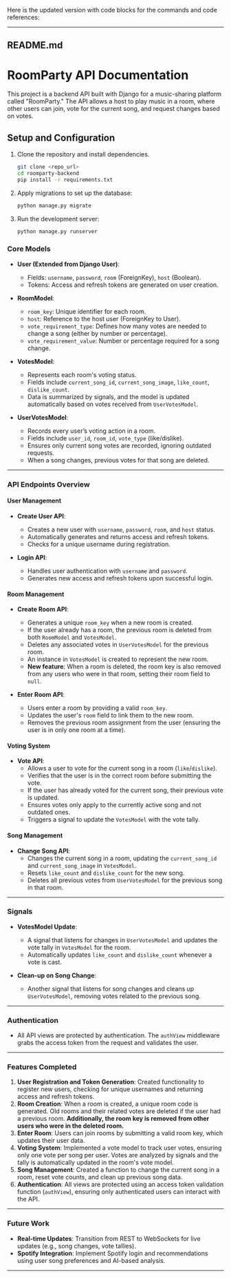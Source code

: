 Here is the updated version with code blocks for the commands and code references:

---

## **README.md**

# RoomParty API Documentation

This project is a backend API built with Django for a music-sharing platform called "RoomParty." The API allows a host to play music in a room, where other users can join, vote for the current song, and request changes based on votes.

## **Setup and Configuration**

1. Clone the repository and install dependencies.

   ```bash
   git clone <repo_url>
   cd roomparty-backend
   pip install -r requirements.txt
   ```

2. Apply migrations to set up the database:

   ```bash
   python manage.py migrate
   ```

3. Run the development server:

   ```bash
   python manage.py runserver
   ```

### **Core Models**

- **User (Extended from Django User)**:

  - Fields: `username`, `password`, `room` (ForeignKey), `host` (Boolean).
  - Tokens: Access and refresh tokens are generated on user creation.

- **RoomModel**:

  - `room_key`: Unique identifier for each room.
  - `host`: Reference to the host user (ForeignKey to User).
  - `vote_requirement_type`: Defines how many votes are needed to change a song (either by number or percentage).
  - `vote_requirement_value`: Number or percentage required for a song change.

- **VotesModel**:

  - Represents each room's voting status.
  - Fields include `current_song_id`, `current_song_image`, `like_count`, `dislike_count`.
  - Data is summarized by signals, and the model is updated automatically based on votes received from `UserVotesModel`.

- **UserVotesModel**:
  - Records every user’s voting action in a room.
  - Fields include `user_id`, `room_id`, `vote_type` (like/dislike).
  - Ensures only current song votes are recorded, ignoring outdated requests.
  - When a song changes, previous votes for that song are deleted.

---

### **API Endpoints Overview**

#### **User Management**

- **Create User API**:

  - Creates a new user with `username`, `password`, `room`, and `host` status.
  - Automatically generates and returns access and refresh tokens.
  - Checks for a unique username during registration.

- **Login API**:
  - Handles user authentication with `username` and `password`.
  - Generates new access and refresh tokens upon successful login.

#### **Room Management**

- **Create Room API**:

  - Generates a unique `room_key` when a new room is created.
  - If the user already has a room, the previous room is deleted from both `RoomModel` and `VotesModel`.
  - Deletes any associated votes in `UserVotesModel` for the previous room.
  - An instance in `VotesModel` is created to represent the new room.
  - **New feature**: When a room is deleted, the room key is also removed from any users who were in that room, setting their room field to `null`.

- **Enter Room API**:
  - Users enter a room by providing a valid `room_key`.
  - Updates the user's `room` field to link them to the new room.
  - Removes the previous room assignment from the user (ensuring the user is in only one room at a time).

#### **Voting System**

- **Vote API**:
  - Allows a user to vote for the current song in a room (`like`/`dislike`).
  - Verifies that the user is in the correct room before submitting the vote.
  - If the user has already voted for the current song, their previous vote is updated.
  - Ensures votes only apply to the currently active song and not outdated ones.
  - Triggers a signal to update the `VotesModel` with the vote tally.

#### **Song Management**

- **Change Song API**:
  - Changes the current song in a room, updating the `current_song_id` and `current_song_image` in `VotesModel`.
  - Resets `like_count` and `dislike_count` for the new song.
  - Deletes all previous votes from `UserVotesModel` for the previous song in that room.

---

### **Signals**

- **VotesModel Update**:

  - A signal that listens for changes in `UserVotesModel` and updates the vote tally in `VotesModel` for the room.
  - Automatically updates `like_count` and `dislike_count` whenever a vote is cast.

- **Clean-up on Song Change**:
  - Another signal that listens for song changes and cleans up `UserVotesModel`, removing votes related to the previous song.

---

### **Authentication**

- All API views are protected by authentication. The `authView` middleware grabs the access token from the request and validates the user.

---

### **Features Completed**

1. **User Registration and Token Generation**: Created functionality to register new users, checking for unique usernames and returning access and refresh tokens.
2. **Room Creation**: When a room is created, a unique room code is generated. Old rooms and their related votes are deleted if the user had a previous room. **Additionally, the room key is removed from other users who were in the deleted room.**
3. **Enter Room**: Users can join rooms by submitting a valid room key, which updates their user data.
4. **Voting System**: Implemented a vote model to track user votes, ensuring only one vote per song per user. Votes are analyzed by signals and the tally is automatically updated in the room's vote model.
5. **Song Management**: Created a function to change the current song in a room, reset vote counts, and clean up previous song data.
6. **Authentication**: All views are protected using an access token validation function (`authView`), ensuring only authenticated users can interact with the API.

---

### **Future Work**

- **Real-time Updates**: Transition from REST to WebSockets for live updates (e.g., song changes, vote tallies).
- **Spotify Integration**: Implement Spotify login and recommendations using user song preferences and AI-based analysis.

---
